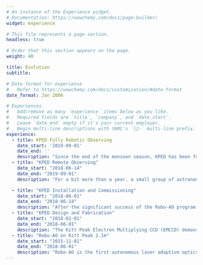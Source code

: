 ```yaml
---
# An instance of the Experience widget.
# Documentation: https://wowchemy.com/docs/page-builder/
widget: experience

# This file represents a page section.
headless: true

# Order that this section appears on the page.
weight: 40

title: Evolution
subtitle:

# Date format for experience
#   Refer to https://wowchemy.com/docs/customization/#date-format
date_format: Jan 2006

# Experiences.
#   Add/remove as many `experience` items below as you like.
#   Required fields are `title`, `company`, and `date_start`.
#   Leave `date_end` empty if it's your current employer.
#   Begin multi-line descriptions with YAML's `|2-` multi-line prefix.
experience:
  - title: KPED Fully Robotic Observing
    date_start: '2019-09-01'
    date_end: ''
    description: "Since the end of the monsoon season, KPED has been fully robotic, no longer relying on input from the remote astronomers, outside of supplying potential targets before the night begins. This mode of operation is essential for steady follow-up of the white dwarf binaries, where timing of eclipses over months to years enable the measurement of the orbital change in frequency due to the emission of gravitational waves." 
  - title: "KPED Remote Observing"
    date_start: "2018-06-14"
    date_end: "2019-09-01"
    description: "For a bit more than a year, a small group of astronomers used KPED to follow-up gravitational-wave sources. One of the most exciting areas of astronomy right now is the search for gravitational-wave counterparts to compact binaries, and KPED has played an important role in follow-up in the latest observing run (https://arxiv.org/abs/1907.12645). In addition, observing white dwarfs in binary systems, emitting gravitational waves and thereby losing orbital angular momentum, is a probe of gravity using inherently quantum objects, and two of these objects have been published using KPED data (https://arxiv.org/abs/1910.11389, https://arxiv.org/abs/1907.11291). Other sources, including magnetic white dwarfs with pulsation periods below 5 minutes and pulsating white dwarfs with pulsation periods of 3 minutes have been found and characterized."

  - title: "KPED Installation and Commissioning"
    date_start: "2018-06-01"
    date_end: "2018-06-14"
    description: "After the significant success of the Robo-AO program on the Kitt Peak 84 inch telescope, a program which uses adaptive optics to take images of quality comparable to what is done in space, KPED is installed on the telescope. KPED, coupled with a fully roboticized telescope, is ideal for follow-up of gravitational wave sources, including short duration transient sources found coincident with GW observatories, as well as white dwarf binary candidates identified by large field-of-view all-sky surveys such as the Zwicky Transient Facility (ZTF). During commissioning, a candidate 6.9 minute period white dwarf binary is discovered with the help of KPED, resulting in a future Nature paper (https://arxiv.org/abs/1907.11291)."
  - title: "KPED Design and Fabrication"
    date_start: "2018-01-01"
    date_end: "2018-06-01"
    description: "The Kitt Peak Electron Multiplying CCD (EMCCD) demonstrator (KPED), which is a simple instrument consisting of a EMCCD and a filter wheel, is designed to do rapid and sensitive photometric measurements of several classes of objects. EMCCDs use a high gain, or electron multiplication (EM) register, which is a second stage of readout that amplifies electrons in a process known as avalanche multiplication. At the cost of pixel charge capacity, much higher signal-to-noise ratios are possible above and beyond conventional CCD or CMOS detectors. The goal for the system is to allow for high cadence photometry with a large field of view with seeing-limited image quality."
  - title: "Robo-AO on Kitt Peak 2.1m"
    date_start: "2015-11-01"
    date_end: "2018-06-01"
    description: "Robo-AO is the first autonomous laser adaptive optics system and science instrument operating on sky. The system robotically executes large scale surveys, monitors long-term astrophysical dynamics and characterizes newly discovered transients, all at the visible diffraction limit."
---
```

